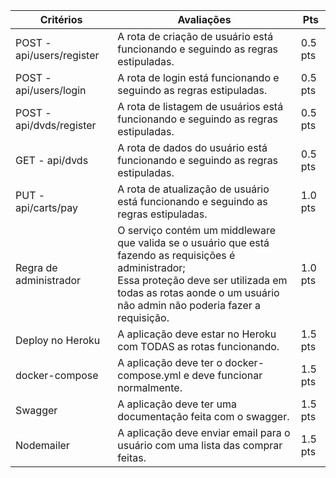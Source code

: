|Critérios|Avaliações|Pts|
|-|-|-|
|POST - api/users/register|A rota de criação de usuário está funcionando e seguindo as regras estipuladas.|0.5 pts|
|POST - api/users/login|A rota de login está funcionando e seguindo as regras estipuladas.|0.5 pts|
|POST - api/dvds/register|A rota de listagem de usuários está funcionando e seguindo as regras estipuladas.|0.5 pts|
|GET - api/dvds|A rota de dados do usuário está funcionando e seguindo as regras estipuladas.|0.5 pts|
|PUT - api/carts/pay|A rota de atualização de usuário está funcionando e seguindo as regras estipuladas.|1.0 pts|
|Regra de administrador|O serviço contém um middleware que valida se o usuário que está fazendo as requisições é administrador;<br>Essa proteção deve ser utilizada em todas as rotas aonde o um usuário não admin não poderia fazer a requisição.|1.0 pts|
|Deploy no Heroku|A aplicação deve estar no Heroku com TODAS as rotas funcionando.|1.5 pts|
|docker-compose|A aplicação deve ter o docker-compose.yml e deve funcionar normalmente.|1.5 pts|
|Swagger|A aplicação deve ter uma documentação feita com o swagger.|1.5 pts|
|Nodemailer|A aplicação deve enviar email para o usuário com uma lista das comprar feitas.|1.5 pts|